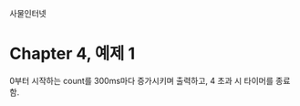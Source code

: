
사물인터넷

Chapter 4, 예제 1
================================

0부터 시작하는 count를 300ms마다 증가시키며 출력하고, 4 초과 시 타이머를 종료함.